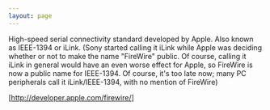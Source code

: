 ```yaml
---
layout: page
---
```


High-speed serial connectivity standard developed by Apple. Also known as IEEE-1394 or iLink. (Sony started calling it iLink while Apple was deciding whether or not to make the name "FireWire" public. Of course, calling it iLink in general would have an even worse effect for Apple, so FireWire is now a public name for IEEE-1394. Of course, it's too late now; many PC peripherals call it iLink/IEEE-1394, with no mention of FireWire)

[http://developer.apple.com/firewire/]
